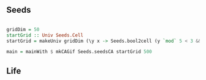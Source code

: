 Seeds
-----

```haskell

gridDim = 50
startGrid :: Univ Seeds.Cell
startGrid = makeUniv gridDim (\y x -> Seeds.bool2cell (y `mod` 5 < 3 && x `mod` 2 == 0 && (x + y) `mod` 3 < 1))

main = mainWith $ mkCAGif Seeds.seedsCA startGrid 500

```

Life
----
